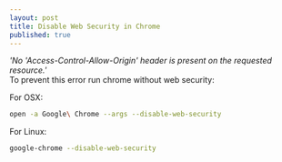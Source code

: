 ```yaml
---
layout: post
title: Disable Web Security in Chrome
published: true
---
```

  
_'No 'Access-Control-Allow-Origin' header is present on the requested resource.'_  
To prevent this error run chrome without web security:  

For OSX:  

```bash
open -a Google\ Chrome --args --disable-web-security
```  
  
For Linux:  

```bash
google-chrome --disable-web-security
```  

